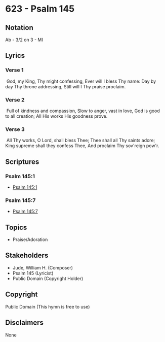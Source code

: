 # 623 - Psalm 145

## Notation

Ab - 3/2 on 3 - MI

## Lyrics

### Verse 1

 God, my King, Thy might confessing, Ever will I bless Thy name: Day by day Thy throne addressing, Still will I Thy praise proclaim.

### Verse 2

 Full of kindness and compassion, Slow to anger, vast in love, God is good to all creation; All His works His goodness prove.

### Verse 3

 All Thy works, O Lord, shall bless Thee; Thee shall all Thy saints adore; King supreme shall they confess Thee, And proclaim Thy sov'reign pow'r.


## Scriptures

### Psalm 145:1

- [Psalm 145:1](https://www.biblegateway.com/passage/?search=Psalm%20145%3A1)

### Psalm 145:7

- [Psalm 145:7](https://www.biblegateway.com/passage/?search=Psalm%20145%3A7)


## Topics

- Praise/Adoration

## Stakeholders

- Jude, William H. (Composer)
- Psalm 145 (Lyricist)
- Public Domain (Copyright Holder)

## Copyright

Public Domain
(This hymn is free to use)

## Disclaimers

None

